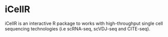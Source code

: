 # iCellR
iCellR is an interactive R package to works with high-throughput single cell sequencing technologies (i.e scRNA-seq, scVDJ-seq and CITE-seq).
